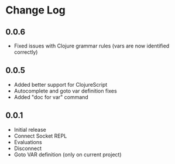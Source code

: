 # Change Log

## 0.0.6
- Fixed issues with Clojure grammar rules (vars are now identified correctly)

## 0.0.5
- Added better support for ClojureScript
- Autocomplete and goto var definition fixes
- Added "doc for var" command

## 0.0.1

- Initial release
- Connect Socket REPL
- Evaluations
- Disconnect
- Goto VAR definition (only on current project)
